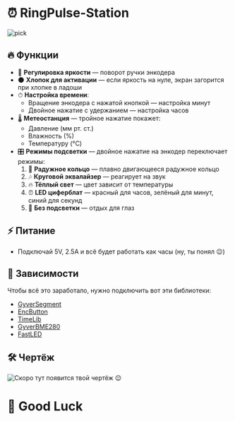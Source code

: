# ⏰ RingPulse-Station

![pick](https://github.com/user-attachments/assets/fc6ab8d1-b81b-4b84-b1df-fb138e788b96)

## 🔥 Функции

- 🔄 **Регулировка яркости** — поворот ручки энкодера
- 🌑 **Хлопок для активации** — если яркость на нуле, экран загорится при хлопке в ладоши
- ⏱ **Настройка времени**:
  - Вращение энкодера с нажатой кнопкой — настройка минут
  - Двойное нажатие с удержанием — настройка часов
- 🌡 **Метеостанция** — тройное нажатие покажет:
  - Давление (мм рт. ст.)
  - Влажность (%)
  - Температуру (°C)
- 🎛 **Режимы подсветки** — двойное нажатие на энкодер переключает режимы:
  1. 🌈 **Радужное кольцо** — плавно двигающееся радужное кольцо
  2. 🎶 **Круговой эквалайзер** — реагирует на звук
  3. 🔥 **Тёплый свет** — цвет зависит от температуры
  4. ⏰ **LED циферблат** — красный для часов, зелёный для минут, синий для секунд
  5. 🚫 **Без подсветки** — отдых для глаз
  
## ⚡ Питание

- Подключай 5V, 2.5А и всё будет работать как часы (ну, ты понял 😉)

## 🔗 Зависимости

Чтобы всё это заработало, нужно подключить вот эти библиотеки:

- [GyverSegment](https://github.com/GyverLibs/GyverSegment)
- [EncButton](https://github.com/GyverLibs/EncButton)
- [TimeLib](https://github.com/PaulStoffregen/Time)
- [GyverBME280](https://github.com/GyverLibs/GyverBME280)
- [FastLED](https://github.com/FastLED/FastLED)

## 🛠 Чертёж

![Скоро тут появится твой чертёж 😉](https://github.com/user-attachments/assets/aade0ab6-5be7-4608-b021-ed644bf6b47a)


# 🤞 Good Luck

